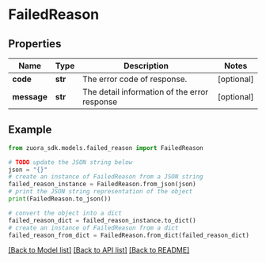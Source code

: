 # FailedReason


## Properties

Name | Type | Description | Notes
------------ | ------------- | ------------- | -------------
**code** | **str** | The error code of response.  | [optional] 
**message** | **str** | The detail information of the error response  | [optional] 

## Example

```python
from zuora_sdk.models.failed_reason import FailedReason

# TODO update the JSON string below
json = "{}"
# create an instance of FailedReason from a JSON string
failed_reason_instance = FailedReason.from_json(json)
# print the JSON string representation of the object
print(FailedReason.to_json())

# convert the object into a dict
failed_reason_dict = failed_reason_instance.to_dict()
# create an instance of FailedReason from a dict
failed_reason_from_dict = FailedReason.from_dict(failed_reason_dict)
```
[[Back to Model list]](../README.md#documentation-for-models) [[Back to API list]](../README.md#documentation-for-api-endpoints) [[Back to README]](../README.md)


